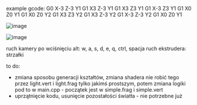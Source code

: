 example gcode:
G0 X-3 Z-3 Y1
G1 X3 Z-3 Y1
G1 X3 Z3 Y1
G1 X-3 Z3 Y1
G1 X0 Z0 Y1
G1 X0 Z0 Y2
G1 X3 Z3 Y2
G1 X3 Z-3 Y2
G1 X-3 Z-3 Y2
G1 X0 Z0 Y1

![image](https://github.com/mik305/3d_printer/assets/95429175/3dfda141-943b-4995-b0a8-9765fb48818e)


![image](https://github.com/mik305/3d_printer/assets/95429175/1c993d33-0291-47b1-8c66-255cd8e30204)

ruch kamery po wciśnięciu alt: w, a, s, d, e, q, ctrl, spacja
ruch ekstrudera: strzałki

to do:
- zmiana sposobu generacji kształtów, zmiana shadera nie robić tego przez light.vert i light.frag tylko jakimś prostszym, potem zmiana logiki pod to w main.cpp - początek jest w simple.frag i simple.vert 
- uprzątnięcie kodu, usunięcie pozostałości światła - nie potrzebne już
